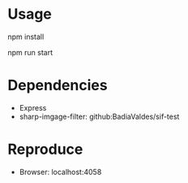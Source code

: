 # Usage

npm install

npm run start

# Dependencies 

- Express
- sharp-imgage-filter: github:BadiaValdes/sif-test

# Reproduce

- Browser: localhost:4058
